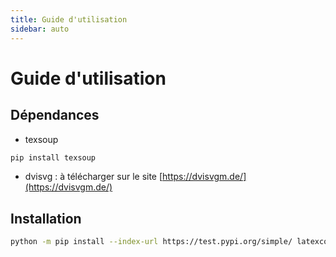 ```yaml
---
title: Guide d'utilisation
sidebar: auto
---
```


# Guide d'utilisation

## Dépendances

+ texsoup
``` bash
pip install texsoup
```
+ dvisvg : à télécharger sur le site [https://dvisvgm.de/](https://dvisvgm.de/)


## Installation
```bash
python -m pip install --index-url https://test.pypi.org/simple/ latexconvertmd -upgrade
```